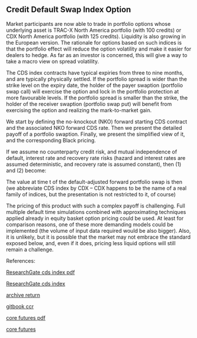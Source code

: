 ## Credit Default Swap Index Option 
   
Market participants are now able to trade in portfolio options whose underlying asset is TRAC-X North America portfolio (with 100 credits) or CDX North America portfolio (with 125 credits). Liquidity is also growing in the European version. The rationale for options based on such indices is that the portfolio effect will reduce the option volatility and make it easier for dealers to hedge. As far as an investor is concerned, this will give a way to take a macro view on spread volatility.

The CDS index contracts have typical expiries from three to nine months, and are typically physically settled. If the portfolio spread is wider than the strike level on the expiry date, the holder of the payer swaption (portfolio swap call) will exercise the option and lock in the portfolio protection at more favourable levels. If the portfolio spread is smaller than the strike, the holder of the receiver swaption (portfolio swap put) will benefit from exercising the option and realizing the mark-to-market gain. 

We start by defining the no-knockout (NKO) forward starting CDS contract and the associated NKO forward CDS rate. Then we present the detailed payoff of a portfolio swaption. Finally, we present the simplified view of it, and the corresponding Black pricing.

If we assume no counterparty credit risk, and mutual independence of default, interest rate and recovery rate risks (hazard and interest rates are assumed deterministic, and recovery rate is assumed constant), then (1) and (2) become:

The value at time t of the default-adjusted forward portfolio swap is then (we abbreviate CDS index by CDX – CDX happens to be the name of a real family of indices, but the presentation is not restricted to it, of course)

The pricing of this product with such a complex payoff is challenging. Full multiple default time simulations combined with approximating techniques applied already in equity basket option pricing could be used. At least for comparison reasons, one of these more demanding models could be implemented (the volume of input data required would be also bigger). Also, it is unlikely, but it is possible that the market may not embrace the standard exposed below, and, even if it does, pricing less liquid options will still remain a challenge. 


References:

   
[ResearchGate cds index pdf](https://www.researchgate.net/profile/Tim-Xiao/publication/369908221_Credit_Default_Swap_Index_Option_Model/links/64331adcad9b6d17dc46cd42/Credit-Default-Swap-Index-Option-Model.pdf)
   
[ResearchGate cds index](https://www.researchgate.net/publication/369908221_Credit_Default_Swap_Index_Option_Model)

[archive return](https://ia801401.us.archive.org/20/items/return-calculation/ReturnCalculation.pdf)

[gitbook ccr](https://cmrm11.gitbook.io/counterparty-credit-risk-jobs/)

[core futures pdf](https://core.ac.uk/download/534868760.pdf)

[core futures](https://core.ac.uk/works/126051692)
   